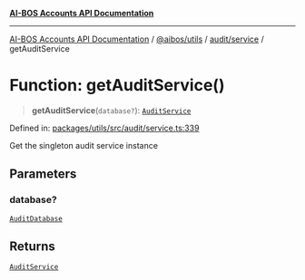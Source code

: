 [**AI-BOS Accounts API Documentation**](../../../../../README.md)

***

[AI-BOS Accounts API Documentation](../../../../../README.md) / [@aibos/utils](../../../README.md) / [audit/service](../README.md) / getAuditService

# Function: getAuditService()

> **getAuditService**(`database?`): [`AuditService`](../classes/AuditService.md)

Defined in: [packages/utils/src/audit/service.ts:339](https://github.com/pohlai88/accounts/blob/48103fb36d28b2b9bfb33472b6de2f719773cde9/packages/utils/src/audit/service.ts#L339)

Get the singleton audit service instance

## Parameters

### database?

[`AuditDatabase`](../interfaces/AuditDatabase.md)

## Returns

[`AuditService`](../classes/AuditService.md)
